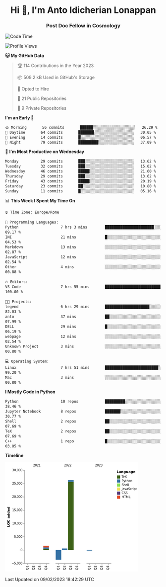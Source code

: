 
<h1 align="center">Hi 👋, I'm Anto Idicherian Lonappan</h1>
<h3 align="center">Post Doc Fellow in Cosmology</h3>

<!--START_SECTION:waka-->
![Code Time](http://img.shields.io/badge/Code%20Time-149%20hrs%2043%20mins-blue)

![Profile Views](http://img.shields.io/badge/Profile%20Views-27-blue)

**🐱 My GitHub Data** 

> 🏆 114 Contributions in the Year 2023
 > 
> 📦 509.2 kB Used in GitHub's Storage 
 > 
> 💼 Opted to Hire
 > 
> 📜 21 Public Repositories 
 > 
> 🔑 9 Private Repositories  
 > 
**I'm an Early 🐤** 

```text
🌞 Morning       56 commits       ██████░░░░░░░░░░░░░░░░░░░   26.29 % 
🌆 Daytime       64 commits       ███████░░░░░░░░░░░░░░░░░░   30.05 % 
🌃 Evening       14 commits       █░░░░░░░░░░░░░░░░░░░░░░░░   06.57 % 
🌙 Night         79 commits       █████████░░░░░░░░░░░░░░░░   37.09 % 

```
📅 **I'm Most Productive on Wednesday** 

```text
Monday          29 commits       ███░░░░░░░░░░░░░░░░░░░░░░   13.62 % 
Tuesday         32 commits       ███░░░░░░░░░░░░░░░░░░░░░░   15.02 % 
Wednesday       46 commits       █████░░░░░░░░░░░░░░░░░░░░   21.60 % 
Thursday        29 commits       ███░░░░░░░░░░░░░░░░░░░░░░   13.62 % 
Friday          43 commits       █████░░░░░░░░░░░░░░░░░░░░   20.19 % 
Saturday        23 commits       ██░░░░░░░░░░░░░░░░░░░░░░░   10.80 % 
Sunday          11 commits       █░░░░░░░░░░░░░░░░░░░░░░░░   05.16 % 

```


📊 **This Week I Spent My Time On** 

```text
⌚︎ Time Zone: Europe/Rome

💬 Programming Languages: 
Python                   7 hrs 3 mins        ██████████████████████░░░   89.17 % 
INI                      21 mins             █░░░░░░░░░░░░░░░░░░░░░░░░   04.53 % 
Markdown                 13 mins             ░░░░░░░░░░░░░░░░░░░░░░░░░   02.87 % 
JavaScript               12 mins             ░░░░░░░░░░░░░░░░░░░░░░░░░   02.54 % 
Other                    4 mins              ░░░░░░░░░░░░░░░░░░░░░░░░░   00.88 % 

🔥 Editors: 
VS Code                  7 hrs 55 mins       █████████████████████████   100.00 % 

🐱‍💻 Projects: 
legend                   6 hrs 29 mins       ████████████████████░░░░░   82.03 % 
anto                     37 mins             ██░░░░░░░░░░░░░░░░░░░░░░░   07.99 % 
DELL                     29 mins             █░░░░░░░░░░░░░░░░░░░░░░░░   06.19 % 
webpage                  12 mins             ░░░░░░░░░░░░░░░░░░░░░░░░░   02.54 % 
Unknown Project          3 mins              ░░░░░░░░░░░░░░░░░░░░░░░░░   00.80 % 

💻 Operating System: 
Linux                    7 hrs 51 mins       ████████████████████████░   99.20 % 
Mac                      3 mins              ░░░░░░░░░░░░░░░░░░░░░░░░░   00.80 % 

```

**I Mostly Code in Python** 

```text
Python                   10 repos            █████████░░░░░░░░░░░░░░░░   38.46 % 
Jupyter Notebook         8 repos             ███████░░░░░░░░░░░░░░░░░░   30.77 % 
Shell                    2 repos             ██░░░░░░░░░░░░░░░░░░░░░░░   07.69 % 
TeX                      2 repos             ██░░░░░░░░░░░░░░░░░░░░░░░   07.69 % 
C++                      1 repo              █░░░░░░░░░░░░░░░░░░░░░░░░   03.85 % 

```


**Timeline**

![Chart not found](https://raw.githubusercontent.com/antolonappan/antolonappan/main/charts/bar_graph.png) 


 Last Updated on 09/02/2023 18:42:29 UTC
<!--END_SECTION:waka-->
